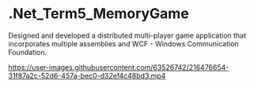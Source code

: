 # .Net_Term5_MemoryGame
Designed and developed a distributed multi-player game application that incorporates multiple assemblies and WCF - Windows Communication Foundation.


https://user-images.githubusercontent.com/63526742/216476654-31f87a2c-52d6-457a-bec0-d32ef4c48bd3.mp4


